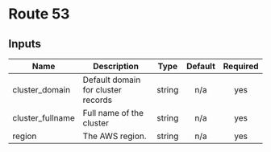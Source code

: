 # Route 53

<!-- BEGINNING OF PRE-COMMIT-TERRAFORM DOCS HOOK -->
## Inputs

| Name | Description | Type | Default | Required |
|------|-------------|:----:|:-----:|:-----:|
| cluster\_domain | Default domain for cluster records | string | n/a | yes |
| cluster\_fullname | Full name of the cluster | string | n/a | yes |
| region | The AWS region. | string | n/a | yes |

<!-- END OF PRE-COMMIT-TERRAFORM DOCS HOOK -->

